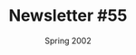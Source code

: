 ---
title: "Newsletter #55"
date: "Spring 2002"
pdf: "https://archive.org/details/interspecies-communication-newsletter-0055"
---